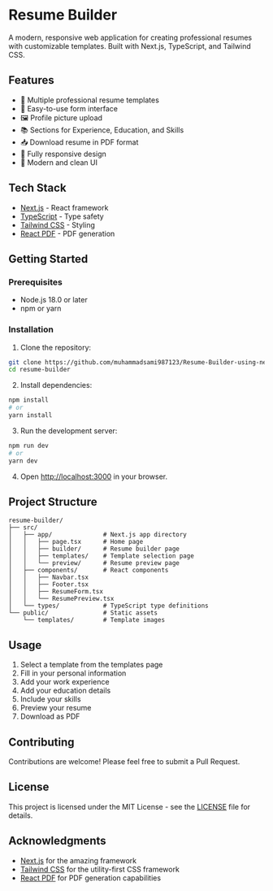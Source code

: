 # Resume Builder

A modern, responsive web application for creating professional resumes with customizable templates. Built with Next.js, TypeScript, and Tailwind CSS.

## Features

- 🎨 Multiple professional resume templates
- 📝 Easy-to-use form interface
- 🖼️ Profile picture upload
- 📚 Sections for Experience, Education, and Skills
- 📥 Download resume in PDF format
- 📱 Fully responsive design
- 🎯 Modern and clean UI

## Tech Stack

- [Next.js](https://nextjs.org) - React framework
- [TypeScript](https://www.typescriptlang.org) - Type safety
- [Tailwind CSS](https://tailwindcss.com) - Styling
- [React PDF](https://react-pdf.org) - PDF generation

## Getting Started

### Prerequisites

- Node.js 18.0 or later
- npm or yarn

### Installation

1. Clone the repository:
```bash
git clone https://github.com/muhammadsami987123/Resume-Builder-using-next.js.git
cd resume-builder
```

2. Install dependencies:
```bash
npm install
# or
yarn install
```

3. Run the development server:
```bash
npm run dev
# or
yarn dev
```

4. Open [http://localhost:3000](http://localhost:3000) in your browser.

## Project Structure

```
resume-builder/
├── src/
│   ├── app/              # Next.js app directory
│   │   ├── page.tsx      # Home page
│   │   ├── builder/      # Resume builder page
│   │   ├── templates/    # Template selection page
│   │   └── preview/      # Resume preview page
│   ├── components/       # React components
│   │   ├── Navbar.tsx
│   │   ├── Footer.tsx
│   │   ├── ResumeForm.tsx
│   │   └── ResumePreview.tsx
│   └── types/            # TypeScript type definitions
└── public/               # Static assets
    └── templates/        # Template images
```

## Usage

1. Select a template from the templates page
2. Fill in your personal information
3. Add your work experience
4. Add your education details
5. Include your skills
6. Preview your resume
7. Download as PDF

## Contributing

Contributions are welcome! Please feel free to submit a Pull Request.

## License

This project is licensed under the MIT License - see the [LICENSE](LICENSE) file for details.

## Acknowledgments

- [Next.js](https://nextjs.org) for the amazing framework
- [Tailwind CSS](https://tailwindcss.com) for the utility-first CSS framework
- [React PDF](https://react-pdf.org) for PDF generation capabilities

